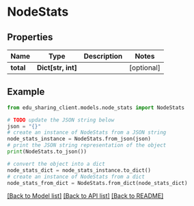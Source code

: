 # NodeStats


## Properties

Name | Type | Description | Notes
------------ | ------------- | ------------- | -------------
**total** | **Dict[str, int]** |  | [optional] 

## Example

```python
from edu_sharing_client.models.node_stats import NodeStats

# TODO update the JSON string below
json = "{}"
# create an instance of NodeStats from a JSON string
node_stats_instance = NodeStats.from_json(json)
# print the JSON string representation of the object
print(NodeStats.to_json())

# convert the object into a dict
node_stats_dict = node_stats_instance.to_dict()
# create an instance of NodeStats from a dict
node_stats_from_dict = NodeStats.from_dict(node_stats_dict)
```
[[Back to Model list]](../README.md#documentation-for-models) [[Back to API list]](../README.md#documentation-for-api-endpoints) [[Back to README]](../README.md)


